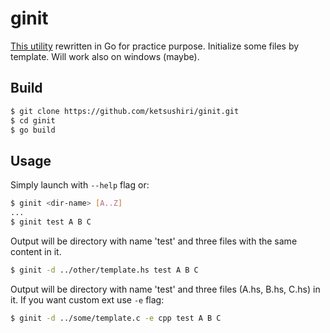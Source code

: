 # ginit
[This utility](https://github.com/kvrumi/contest-init) rewritten in Go for practice purpose. Initialize some files by template. Will work also on windows (maybe).

## Build 
```bash
$ git clone https://github.com/ketsushiri/ginit.git
$ cd ginit
$ go build
```

## Usage
Simply launch with `--help` flag or:
```bash
$ ginit <dir-name> [A..Z]
...
$ ginit test A B C
```
Output will be directory with name 'test' and three files with the same content in it.
```bash
$ ginit -d ../other/template.hs test A B C
```
Output will be directory with name 'test' and three files (A.hs, B.hs, C.hs) in it. If you want custom ext use `-e` flag:
```bash
$ ginit -d ../some/template.c -e cpp test A B C
```

